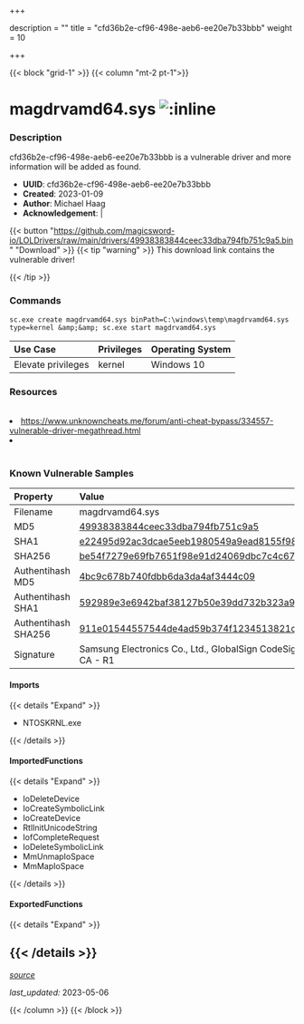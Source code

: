 +++

description = ""
title = "cfd36b2e-cf96-498e-aeb6-ee20e7b33bbb"
weight = 10

+++


{{< block "grid-1" >}}
{{< column "mt-2 pt-1">}}


# magdrvamd64.sys ![:inline](/images/twitter_verified.png) 


### Description

cfd36b2e-cf96-498e-aeb6-ee20e7b33bbb is a vulnerable driver and more information will be added as found.
- **UUID**: cfd36b2e-cf96-498e-aeb6-ee20e7b33bbb
- **Created**: 2023-01-09
- **Author**: Michael Haag
- **Acknowledgement**:  | [](https://twitter.com/)

{{< button "https://github.com/magicsword-io/LOLDrivers/raw/main/drivers/49938383844ceec33dba794fb751c9a5.bin" "Download" >}}
{{< tip "warning" >}}
This download link contains the vulnerable driver!

{{< /tip >}}

### Commands

```
sc.exe create magdrvamd64.sys binPath=C:\windows\temp\magdrvamd64.sys     type=kernel &amp;&amp; sc.exe start magdrvamd64.sys
```

| Use Case | Privileges | Operating System | 
|:---- | ---- | ---- |
| Elevate privileges | kernel | Windows 10 |

### Resources
<br>
<li><a href="https://www.unknowncheats.me/forum/anti-cheat-bypass/334557-vulnerable-driver-megathread.html">https://www.unknowncheats.me/forum/anti-cheat-bypass/334557-vulnerable-driver-megathread.html</a></li>
<li><a href=""></a></li>
<br>

### Known Vulnerable Samples

| Property           | Value |
|:-------------------|:------|
| Filename           | magdrvamd64.sys |
| MD5                | [49938383844ceec33dba794fb751c9a5](https://www.virustotal.com/gui/file/49938383844ceec33dba794fb751c9a5) |
| SHA1               | [e22495d92ac3dcae5eeb1980549a9ead8155f98a](https://www.virustotal.com/gui/file/e22495d92ac3dcae5eeb1980549a9ead8155f98a) |
| SHA256             | [be54f7279e69fb7651f98e91d24069dbc7c4c67e65850e486622ccbdc44d9a57](https://www.virustotal.com/gui/file/be54f7279e69fb7651f98e91d24069dbc7c4c67e65850e486622ccbdc44d9a57) |
| Authentihash MD5   | [4bc9c678b740fdbb6da3da4af3444c09](https://www.virustotal.com/gui/search/authentihash%253A4bc9c678b740fdbb6da3da4af3444c09) |
| Authentihash SHA1  | [592989e3e6942baf38127b50e39dd732b323a92d](https://www.virustotal.com/gui/search/authentihash%253A592989e3e6942baf38127b50e39dd732b323a92d) |
| Authentihash SHA256| [911e01544557544de4ad59b374f1234513821c50a00c7afa62a8fcca07385b2f](https://www.virustotal.com/gui/search/authentihash%253A911e01544557544de4ad59b374f1234513821c50a00c7afa62a8fcca07385b2f) |
| Signature         | Samsung Electronics Co., Ltd., GlobalSign CodeSigning CA - G2, GlobalSign Root CA - R1   |


#### Imports
{{< details "Expand" >}}
* NTOSKRNL.exe

{{< /details >}}
#### ImportedFunctions
{{< details "Expand" >}}
* IoDeleteDevice
* IoCreateSymbolicLink
* IoCreateDevice
* RtlInitUnicodeString
* IofCompleteRequest
* IoDeleteSymbolicLink
* MmUnmapIoSpace
* MmMapIoSpace

{{< /details >}}
#### ExportedFunctions
{{< details "Expand" >}}

{{< /details >}}
-----



[*source*](https://github.com/magicsword-io/LOLDrivers/tree/main/yaml/cfd36b2e-cf96-498e-aeb6-ee20e7b33bbb.yaml)

*last_updated:* 2023-05-06








{{< /column >}}
{{< /block >}}
